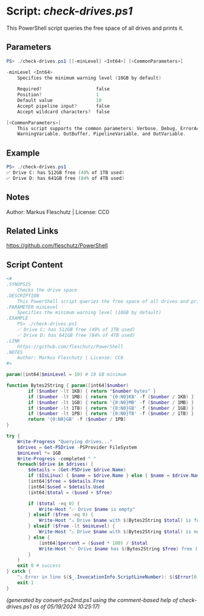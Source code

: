 Script: *check-drives.ps1*
========================

This PowerShell script queries the free space of all drives and prints it.

Parameters
----------
```powershell
PS> ./check-drives.ps1 [[-minLevel] <Int64>] [<CommonParameters>]

-minLevel <Int64>
    Specifies the minimum warning level (10GB by default)
    
    Required?                    false
    Position?                    1
    Default value                10
    Accept pipeline input?       false
    Accept wildcard characters?  false

[<CommonParameters>]
    This script supports the common parameters: Verbose, Debug, ErrorAction, ErrorVariable, WarningAction, 
    WarningVariable, OutBuffer, PipelineVariable, and OutVariable.
```

Example
-------
```powershell
PS> ./check-drives.ps1
✅ Drive C: has 512GB free (49% of 1TB used)
✅ Drive D: has 641GB free (84% of 4TB used)

```

Notes
-----
Author: Markus Fleschutz | License: CC0

Related Links
-------------
https://github.com/fleschutz/PowerShell

Script Content
--------------
```powershell
<#
.SYNOPSIS
	Checks the drive space
.DESCRIPTION
	This PowerShell script queries the free space of all drives and prints it.
.PARAMETER minLevel
	Specifies the minimum warning level (10GB by default)
.EXAMPLE
	PS> ./check-drives.ps1
	✅ Drive C: has 512GB free (49% of 1TB used)
	✅ Drive D: has 641GB free (84% of 4TB used)
.LINK
	https://github.com/fleschutz/PowerShell
.NOTES
	Author: Markus Fleschutz | License: CC0
#>

param([int64]$minLevel = 10) # 10 GB minimum

function Bytes2String { param([int64]$number)
        if ($number -lt 1KB) { return "$number bytes" }
        if ($number -lt 1MB) { return '{0:N0}KB' -f ($number / 1KB) }
        if ($number -lt 1GB) { return '{0:N0}MB' -f ($number / 1MB) }
        if ($number -lt 1TB) { return '{0:N0}GB' -f ($number / 1GB) }
        if ($number -lt 1PB) { return '{0:N0}TB' -f ($number / 1TB) }
        return '{0:N0}GB' -f ($number / 1PB)
}

try {
	Write-Progress "Querying drives..."
	$drives = Get-PSDrive -PSProvider FileSystem
	$minLevel *= 1GB
	Write-Progress -completed " "
	foreach($drive in $drives) {
		$details = (Get-PSDrive $drive.Name)
		if ($IsLinux) { $name = $drive.Name } else { $name = $drive.Name + ":" }
		[int64]$free = $details.Free
 		[int64]$used = $details.Used
		[int64]$total = ($used + $free)

		if ($total -eq 0) {
			Write-Host "✅ Drive $name is empty"
		} elseif ($free -eq 0) {
			Write-Host "⚠️ Drive $name with $(Bytes2String $total) is full"
		} elseif ($free -lt $minLevel) {
			Write-Host "⚠️ Drive $name with $(Bytes2String $total) is nearly full, $(Bytes2String $free) free"
		} else {
			[int64]$percent = ($used * 100) / $total
			Write-Host "✅ Drive $name has $(Bytes2String $free) free ($percent% of $(Bytes2String $total) used)"
		}
	}
	exit 0 # success
} catch {
	"⚠️ Error in line $($_.InvocationInfo.ScriptLineNumber): $($Error[0])"
	exit 1
}
```

*(generated by convert-ps2md.ps1 using the comment-based help of check-drives.ps1 as of 05/19/2024 10:25:17)*
